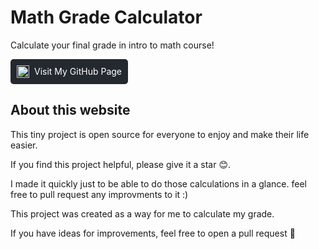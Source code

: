 # Math Grade Calculator
Calculate your final grade in intro to math course!

<a href="https://n3vo.github.io/MathGradeCalculator/" target="_blank" style="text-decoration: none;">
  <div style="display: flex; align-items: center; justify-content: center; 
              background-color: #24292f; color: white; 
              padding: 10px; border-radius: 5px; width: fit-content;">
    <img src="https://github.githubassets.com/images/modules/logos_page/GitHub-Mark.png" 
         alt="GitHub Logo" style="height: 20px; margin-right: 8px;">
    <span>Visit My GitHub Page</span>
  </div>
</a>

## About this website
This tiny project is open source for everyone to enjoy and make their life easier.

If you find this project helpful, please give it a star 😊.

I made it quickly just to be able to do those calculations in a glance. feel free to pull request any improvments to it :)

This project was created as a way for me to calculate my grade.

If you have ideas for improvements, feel free to open a pull request 🙌


